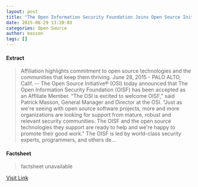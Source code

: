 ```yaml
---
layout: post
title: "The Open Information Security Foundation Joins Open Source Initiative as Affiliate Member"
date: 2015-06-29 13:20:03
categories: Open Source
author: masson
tags: []
---
```



#### Extract
>Affiliation highlights commitment to open source technologies and the communities that keep them thriving. June 28, 2015 - PALO ALTO, Calif. -- The Open Source Initiative® (OSI) today announced that The Open Information Security Foundation (OISF) has been accepted as an Affiliate Member. “The OSI is excited to welcome OISF,” said Patrick Masson, General Manager and Director at the OSI. "Just as we're seeing with open source software projects, more and more organizations are looking for support from mature, robust and relevant security communities. The OISF and the open source technologies they support are ready to help and we're happy to promote their good work." The OISF is led by world-class security experts, programmers, and others de...

#### Factsheet
>factsheet unavailable

[Visit Link](http://opensource.org/node/754)


